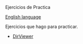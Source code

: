 Ejercicios de Practica

[English language](./README-ENG.md)

Ejercicios que hago para practicar.

* [DirViewer](./dirviewer/README.md)

